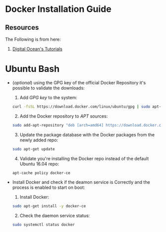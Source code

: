 # Docker Installation Guide

## Resources
The Following is from here:
1. [Digital Ocean's Tutorials](https://www.digitalocean.com/community/tutorials/how-to-install-and-use-docker-on-ubuntu-16-04)


# Ubuntu Bash
* (*optional*) using the GPG key of the official Docker Repository it's possible to validate the downloads:
  1. Add *GPG key* to the system:
  ```bash
  curl -fsSL https://download.docker.com/linux/ubuntu/gpg | sudo apt-key add -
  ```

  2. Add the Docker repository to *APT* sources: 
  ```bash
  sudo add-apt-repository "deb [arch=amd64] https://download.docker.com/linux/ubuntu $(lsb_release -cs) stable"  
  ```
    
  3. Update the package database with the Docker packages from the newly added repo:
  ```bash
  sudo apt-get update
  ```

  4. Validate you're installing the Docker repo instead of the default Ubuntu 16.04 repo:
  ```bash
  apt-cache policy docker-ce
  ```

* Install Docker and check if the deamon service is Correctly and the process is enabled to start on boot:
  1. Install Docker:
  ```bash
  sudo apt-get install -y docker-ce
  ```

  2. Check the daemon service status:
  ```bash
  sudo systemctl status docker
  ```
